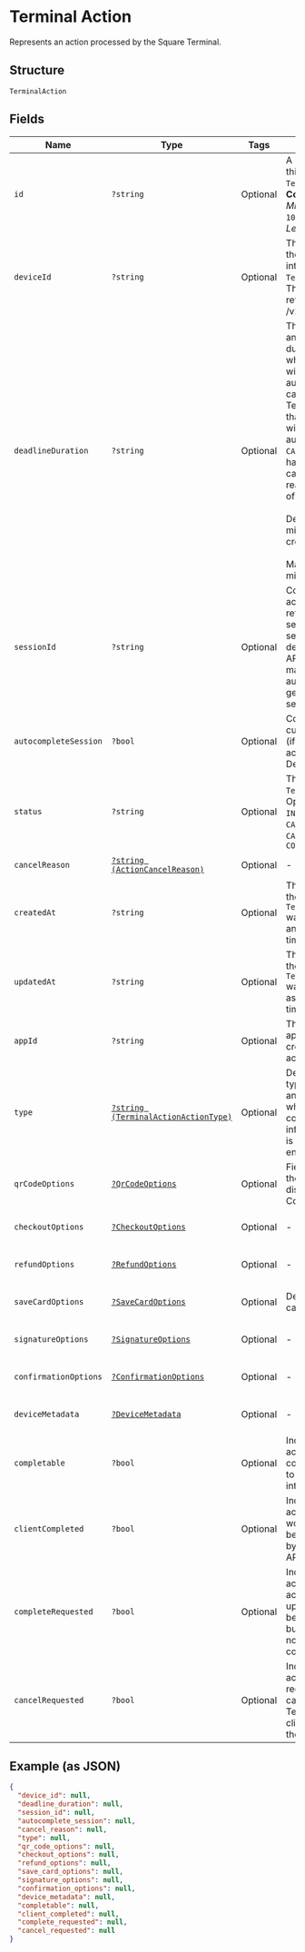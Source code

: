 
# Terminal Action

Represents an action processed by the Square Terminal.

## Structure

`TerminalAction`

## Fields

| Name | Type | Tags | Description | Getter | Setter |
|  --- | --- | --- | --- | --- | --- |
| `id` | `?string` | Optional | A unique ID for this `TerminalAction`.<br>**Constraints**: *Minimum Length*: `10`, *Maximum Length*: `255` | getId(): ?string | setId(?string id): void |
| `deviceId` | `?string` | Optional | The unique Id of the device intended for this `TerminalAction`.<br>The Id can be retrieved from /v2/devices api. | getDeviceId(): ?string | setDeviceId(?string deviceId): void |
| `deadlineDuration` | `?string` | Optional | The duration as an RFC 3339 duration, after which the action will be automatically canceled.<br>TerminalActions that are `PENDING` will be automatically `CANCELED` and have a cancellation reason<br>of `TIMED_OUT`<br><br>Default: 5 minutes from creation<br><br>Maximum: 5 minutes | getDeadlineDuration(): ?string | setDeadlineDuration(?string deadlineDuration): void |
| `sessionId` | `?string` | Optional | Connect the action to referenced session. If no session is defined, Terminal API<br>may automatically generate a session. | getSessionId(): ?string | setSessionId(?string sessionId): void |
| `autocompleteSession` | `?bool` | Optional | Complete the current session (if active) if the action completes.<br>Defaults to true. | getAutocompleteSession(): ?bool | setAutocompleteSession(?bool autocompleteSession): void |
| `status` | `?string` | Optional | The status of the `TerminalAction`.<br>Options: `PENDING`, `IN_PROGRESS`, `CANCEL_REQUESTED`, `CANCELED`, `COMPLETED` | getStatus(): ?string | setStatus(?string status): void |
| `cancelReason` | [`?string (ActionCancelReason)`](../../doc/models/action-cancel-reason.md) | Optional | - | getCancelReason(): ?string | setCancelReason(?string cancelReason): void |
| `createdAt` | `?string` | Optional | The time when the `TerminalAction` was created as an RFC 3339 timestamp. | getCreatedAt(): ?string | setCreatedAt(?string createdAt): void |
| `updatedAt` | `?string` | Optional | The time when the `TerminalAction` was last updated as an RFC 3339 timestamp. | getUpdatedAt(): ?string | setUpdatedAt(?string updatedAt): void |
| `appId` | `?string` | Optional | The ID of the application that created the action. | getAppId(): ?string | setAppId(?string appId): void |
| `type` | [`?string (TerminalActionActionType)`](../../doc/models/terminal-action-action-type.md) | Optional | Describes the type of this unit and indicates which field contains the unit information. This is an ‘open’ enum. | getType(): ?string | setType(?string type): void |
| `qrCodeOptions` | [`?QrCodeOptions`](../../doc/models/qr-code-options.md) | Optional | Fields to describe the action that displays QR-Codes. | getQrCodeOptions(): ?QrCodeOptions | setQrCodeOptions(?QrCodeOptions qrCodeOptions): void |
| `checkoutOptions` | [`?CheckoutOptions`](../../doc/models/checkout-options.md) | Optional | - | getCheckoutOptions(): ?CheckoutOptions | setCheckoutOptions(?CheckoutOptions checkoutOptions): void |
| `refundOptions` | [`?RefundOptions`](../../doc/models/refund-options.md) | Optional | - | getRefundOptions(): ?RefundOptions | setRefundOptions(?RefundOptions refundOptions): void |
| `saveCardOptions` | [`?SaveCardOptions`](../../doc/models/save-card-options.md) | Optional | Describes save-card action fields. | getSaveCardOptions(): ?SaveCardOptions | setSaveCardOptions(?SaveCardOptions saveCardOptions): void |
| `signatureOptions` | [`?SignatureOptions`](../../doc/models/signature-options.md) | Optional | - | getSignatureOptions(): ?SignatureOptions | setSignatureOptions(?SignatureOptions signatureOptions): void |
| `confirmationOptions` | [`?ConfirmationOptions`](../../doc/models/confirmation-options.md) | Optional | - | getConfirmationOptions(): ?ConfirmationOptions | setConfirmationOptions(?ConfirmationOptions confirmationOptions): void |
| `deviceMetadata` | [`?DeviceMetadata`](../../doc/models/device-metadata.md) | Optional | - | getDeviceMetadata(): ?DeviceMetadata | setDeviceMetadata(?DeviceMetadata deviceMetadata): void |
| `completable` | `?bool` | Optional | Indicates the action is completable, up-to-date with internal state. | getCompletable(): ?bool | setCompletable(?bool completable): void |
| `clientCompleted` | `?bool` | Optional | Indicates the action or workflow has been completed by the Terminal API client. | getClientCompleted(): ?bool | setClientCompleted(?bool clientCompleted): void |
| `completeRequested` | `?bool` | Optional | Indicates the action requires action-specific updates that have been applied,<br>but the action has not been completed. | getCompleteRequested(): ?bool | setCompleteRequested(?bool completeRequested): void |
| `cancelRequested` | `?bool` | Optional | Indicates the action has been requested to be canceled, but the Terminal API client owns<br>the action. | getCancelRequested(): ?bool | setCancelRequested(?bool cancelRequested): void |

## Example (as JSON)

```json
{
  "device_id": null,
  "deadline_duration": null,
  "session_id": null,
  "autocomplete_session": null,
  "cancel_reason": null,
  "type": null,
  "qr_code_options": null,
  "checkout_options": null,
  "refund_options": null,
  "save_card_options": null,
  "signature_options": null,
  "confirmation_options": null,
  "device_metadata": null,
  "completable": null,
  "client_completed": null,
  "complete_requested": null,
  "cancel_requested": null
}
```

